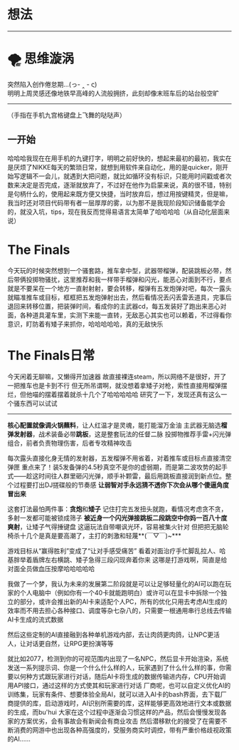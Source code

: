 # 想法

---

# 🌪️ 思维漩涡

突然陷入创作倦怠期...(っ- ‸ - ς)  
明明上周灵感还像地铁早高峰的人流般拥挤，此刻却像末班车后的站台般空旷

---
（手指在手机九宫格键盘上飞舞的哒哒声）  
## 一开始
哈哈哈我现在在用手机的九键打字，明明之前好快的，想起来最初的最初，我实在是厌烦了NIKKE每天的繁琐日常，就想到用软件来自动化，用的是quicker，刚开始写逻辑不一会儿，就遇到大把问题，就比如循环没有标识，只能用时间戳或者次数来决定是否完成，逐渐就放弃了，不过好在他作为启蒙来说，真的很不错，特别是句柄什么的，使用起来既方便又快捷，当时放弃后，想过用按键精灵，但是嘛，我当时还对项目代码带有者一层厚厚的雾，以为那不是我现阶段知识储备能学会的，就没入坑，tips，现在我反而觉得易语言太简单了哈哈哈哈（从自动化层面来说）

# The Finals
今天玩的时候突然想到一个骚套路，推车拿中型，武器带榴弹，配装跳板必带，然后带俩投掷物骚扰，这里推荐和我一样带手榴弹和闪光，能恶心对面到不行，要点就是不要呆在一个地方一直射射射，要会转移，榴弹有五发炮弹对吧，每次一露头就瞄准推车或目标，框框把五发炮弹射出去，然后看情况丢闪丢雷丢道具，完事后退回来转移位置，把装弹时间，看成你的主武器cd，每五发装好了跑出来恶心对面，各种道具灌车里，实测下来能一直转，无敌恶心其实也可以赖着，不过得看你意识，盯防着有矮子来抓你，哈哈哈哈哈，真的无敌快乐


# The Finals日常
今天闲着无聊嘛，又懒得开加速器
故直接裸连steam，所以网络不是很好，开了一把推车也是卡到不行
但无所吊谓啊，就没想着拿矮子对枪，索性直接用榴弹摆烂，但他喵的摆着摆着就杀十几个了哈哈哈哈哈
研究了一下，发现还真有这么一个骚东西可以试试
  ***
**核心配置就像调火锅蘸料**，让人红温才是灵魂，能打能溜万金油
主武器无脑选**榴弹发射器**，战术装备必带**跳板**，这是整套玩法的任督二脉
投掷物推荐手雷+闪光弹组合，前者负责物理伤害，后者专攻精神攻击
  
每次露头直接化身无情的发射器，五发榴弹不用省着，对着推车或目标点直接清空弹匣
重点来了！装5发备弹的4.5秒真空不是你的虚弱期，而是第二波攻势的起手式——趁这时间往人群里砸闪光弹，顺手补颗雷，最后用跳板直接润到新点位。整个过程要打出DJ搓碟般的节奏感
**让弱智对手永远猜不透你下次会从哪个傻逼角度冒出来**
  
这套打法最怕两件事：**贪炮**和**矮子**
记住打完五发扭头就跑，看情况考虑贪不贪，多射一发都可能被锁成筛子
**被近身一个闪光弹接跳板二段跳空中你妈一百八十度爽射**，让矮子气得捶键盘
这逼玩法自带嘲讽光环，容易被集火针对
但把把无脑轮椅杀十几个是真是要高潮了，主打的刺激和轻蔑**(￣▽￣)~***
   
游戏目标从“赢得胜利”变成了“让对手感受痛苦”
看着对面治疗手忙脚乱拉人、哈基胖举着盾牌左右横跳、矮子急得三段闪现奔着你来
这哪是打游戏啊，简直是给对面全员做血压按摩哈哈哈哈哈




我做了一个梦，我认为未来的发展第二阶段就是可以让足够轻量化的AI可以跑在玩家的个人电脑中（例如你有一个40卡就能跑明白）或许可以在显卡中拆除一个独立的部分，或许会推出新的AI卡来适配个人PC，所有的优化只用去考虑AI生成的效率而不用去担心各种接口、调度等杂七杂八的，只需要一根通用串行总线去传输AI卡生成的流式数据

然后这些定制的AI直接融到各种单机游戏内部，去让肉鸽更肉鸽，让NPC更活人，让对话更自然，让RPG更扮演等等

就比如2077，检测到你的可视范围内出现了一名NPC，然后显卡开始渲染，系统发送一系列提示词、你是一个什么什么样的人，玩家遇到了什么什么样的事，你需要以何种方式跟玩家进行对话，随后AI卡将生成的数据传输进内存，CPU开始调用API接口，通过这样的方式使其和玩家进行对话
厂商呢，也可以自定义优化AI的训练集，玩家有条件、想要体验全局AI，就可以进入AI卡的bash界面，去下载厂商提供的库，启动游戏时，AI识别所需要的库，这样能够更高效地进行文本或数据的生成，而bu'hui
大家在这个过程中逐渐会习惯这样的产品，然后会慢慢发现各家的方案优劣，会有事故会有新闻会有商业攻击 然后潜移默化的接受了在需要不断消费的网游中也出现各种高强度的，受服务商实时调控，带有严重价格歧视政策的AI……
<!--stackedit_data:
eyJoaXN0b3J5IjpbMTc1NjYzNjY4OSwyMDE3NDA2NTIyLDE4MD
YyNTczODUsMzExMTMxNTg1LDU0ODQ1MDQzOSwxMTQyNDEyNTc2
XX0=
-->